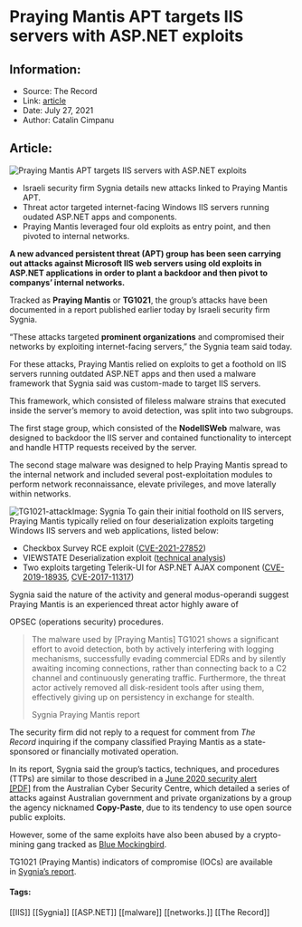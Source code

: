 # Praying Mantis APT targets IIS servers with ASP.NET exploits
### 

## Information:
+ Source: The Record
+ Link: [article](https://therecord.media/praying-mantis-apt-targets-iis-servers-with-asp-net-exploits/)
+ Date: July 27, 2021
+ Author: Catalin Cimpanu


## Article:
![Praying Mantis APT targets IIS servers with ASP.NET exploits](https://therecord.media/wp-content/uploads/2021/07/praying-mantiss.png)

* Israeli security firm Sygnia details new attacks linked to Praying Mantis APT.
* Threat actor targeted internet-facing Windows IIS servers running oudated ASP.NET apps and components.
* Praying Mantis leveraged four old exploits as entry point, and then pivoted to internal networks.


**A new advanced persistent threat (APT) group has been seen carrying out attacks against Microsoft IIS web servers using old exploits in ASP.NET applications in order to plant a backdoor and then pivot to companys’ internal networks.**


Tracked as **Praying Mantis** or **TG1021**, the group’s attacks have been documented in a report published earlier today by Israeli security firm Sygnia.


“These attacks targeted **prominent organizations** and compromised their networks by exploiting internet-facing servers,” the Sygnia team said today.


For these attacks, Praying Mantis relied on exploits to get a foothold on IIS servers running outdated ASP.NET apps and then used a malware framework that Sygnia said was custom-made to target IIS servers.


This framework, which consisted of fileless malware strains that executed inside the server’s memory to avoid detection, was split into two subgroups.


The first stage group, which consisted of the **NodeIISWeb** malware, was designed to backdoor the IIS server and contained functionality to intercept and handle HTTP requests received by the server.


The second stage malware was designed to help Praying Mantis spread to the internal network and included several post-exploitation modules to perform network reconnaissance, elevate privileges, and move laterally within networks.


![TG1021-attack](https://www-therecord.recfut.com/wp-content/uploads/2021/07/TG1021-attack.png)Image: Sygnia
To gain their initial foothold on IIS servers, Praying Mantis typically relied on four deserialization exploits targeting Windows IIS servers and web applications, listed below:


* Checkbox Survey RCE exploit ([CVE-2021-27852](https://www.kb.cert.org/vuls/id/706695))
* VIEWSTATE Deserialization exploit ([technical analysis](https://www.graa.nl/articles/2010.html))
* Two exploits targeting Telerik-UI for ASP.NET AJAX component ([CVE-2019-18935](https://nvd.nist.gov/vuln/detail/CVE-2019-18935), [CVE-2017-11317](https://cve.mitre.org/cgi-bin/cvename.cgi?name=CVE-2017-11317))


Sygnia said the nature of the activity and general modus-operandi suggest Praying Mantis is an experienced threat actor highly aware of 


OPSEC (operations security) procedures.



> The malware used by [Praying Mantis] TG1021 shows a significant effort to avoid detection, both by actively interfering with logging mechanisms, successfully evading commercial EDRs and by silently awaiting incoming connections, rather than connecting back to a C2 channel and continuously generating traffic. Furthermore, the threat actor actively removed all disk-resident tools after using them, effectively giving up on persistency in exchange for stealth.
> 
> Sygnia Praying Mantis report


The security firm did not reply to a request for comment from *The Record* inquiring if the company classified Praying Mantis as a state-sponsored or financially motivated operation.


In its report, Sygnia said the group’s tactics, techniques, and procedures (TTPs) are similar to those described in a [June 2020 security alert [PDF]](https://www.cyber.gov.au/sites/default/files/2020-06/ACSC-Advisory-2020-008-Copy-Paste-Compromises.pdf) from the Australian Cyber Security Centre, which detailed a series of attacks against Australian government and private organizations by a group the agency nicknamed **Copy-Paste**, due to its tendency to use open source public exploits.


However, some of the same exploits have also been abused by a crypto-mining gang tracked as [Blue Mockingbird](https://www.telerik.com/blogs/blue-mockingbird-vulnerability-telerik-guidance).


TG1021 (Praying Mantis) indicators of compromise (IOCs) are available in [Sygnia’s report](https://www.sygnia.co/praying-mantis-targeted-apt).





#### Tags:
[[IIS]] [[Sygnia]] [[ASP.NET]] [[malware]] [[networks.]] [[The Record]]
